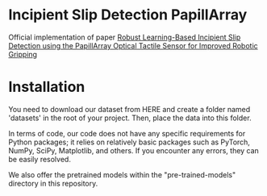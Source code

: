 # Incipient Slip Detection PapillArray
Official implementation of paper [Robust Learning-Based Incipient Slip Detection using the PapillArray Optical Tactile Sensor for Improved Robotic Gripping](https://arxiv.org/pdf/2307.04011.pdf)

# Installation
You need to download our dataset from HERE and create a folder named 'datasets' in the root of your project. Then, place the data into this folder.

In terms of code, our code does not have any specific requirements for Python packages; it relies on relatively basic packages such as PyTorch, NumPy, SciPy, Matplotlib, and others. If you encounter any errors, they can be easily resolved.

We also offer the pretrained models within the "pre-trained-models" directory in this repository.
